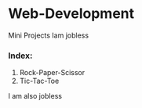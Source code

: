 # Web-Development
Mini Projects
Iam jobless
### Index:
1. Rock-Paper-Scissor
2. Tic-Tac-Toe

I am also jobless

